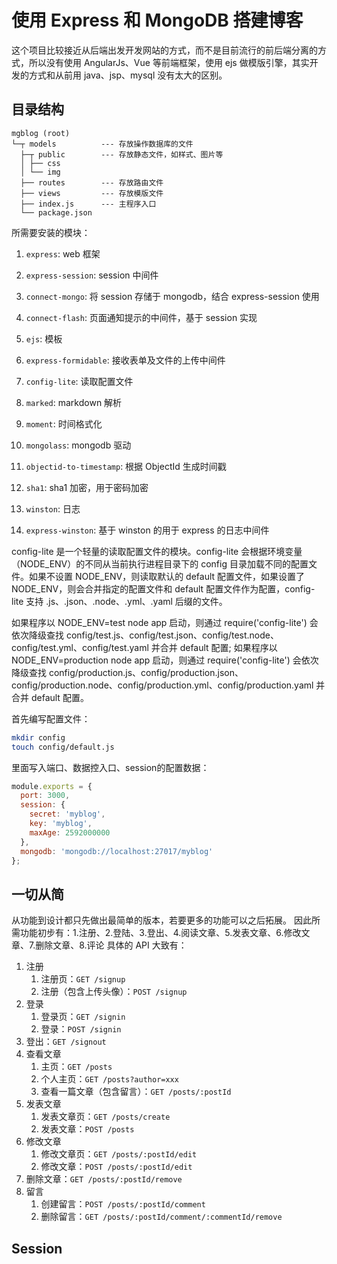 # 使用 Express 和 MongoDB 搭建博客
这个项目比较接近从后端出发开发网站的方式，而不是目前流行的前后端分离的方式，所以没有使用 AngularJs、Vue 等前端框架，使用 ejs 做模版引擎，其实开发的方式和从前用 java、jsp、mysql 没有太大的区别。

## 目录结构
```shell
mgblog (root)
└─┬ models          --- 存放操作数据库的文件
  ├─┬ public        --- 存放静态文件，如样式、图片等
  │ ├── css
  │ └── img
  ├── routes        --- 存放路由文件
  ├── views         --- 存放模版文件
  ├── index.js      --- 主程序入口
  └── package.json 
```
所需要安装的模块：

1. `express`: web 框架

2. `express-session`: session 中间件

3. `connect-mongo`: 将 session 存储于 mongodb，结合 express-session 使用

4. `connect-flash`: 页面通知提示的中间件，基于 session 实现

5. `ejs`: 模板

6. `express-formidable`: 接收表单及文件的上传中间件

7. `config-lite`: 读取配置文件

8. `marked`: markdown 解析

9. `moment`: 时间格式化

10. `mongolass`: mongodb 驱动

11. `objectid-to-timestamp`: 根据 ObjectId 生成时间戳

12. `sha1`: sha1 加密，用于密码加密

13. `winston`: 日志

14. `express-winston`: 基于 winston 的用于 express 的日志中间件

config-lite 是一个轻量的读取配置文件的模块。config-lite 会根据环境变量（NODE_ENV）的不同从当前执行进程目录下的 config 目录加载不同的配置文件。如果不设置 NODE_ENV，则读取默认的 default 配置文件，如果设置了 NODE_ENV，则会合并指定的配置文件和 default 配置文件作为配置，config-lite 支持 .js、.json、.node、.yml、.yaml 后缀的文件。

如果程序以 NODE_ENV=test node app 启动，则通过 require('config-lite') 会依次降级查找 config/test.js、config/test.json、config/test.node、config/test.yml、config/test.yaml 并合并 default 配置; 如果程序以 NODE_ENV=production node app 启动，则通过 require('config-lite') 会依次降级查找 config/production.js、config/production.json、config/production.node、config/production.yml、config/production.yaml 并合并 default 配置。

首先编写配置文件：
```bash
mkdir config
touch config/default.js
```
里面写入端口、数据控入口、session的配置数据：
```js
module.exports = {
  port: 3000,
  session: {
    secret: 'myblog',
    key: 'myblog',
    maxAge: 2592000000
  },
  mongodb: 'mongodb://localhost:27017/myblog'
};
```

## 一切从简
从功能到设计都只先做出最简单的版本，若要更多的功能可以之后拓展。
因此所需功能初步有：1.注册、2.登陆、3.登出、4.阅读文章、5.发表文章、6.修改文章、7.删除文章、8.评论
具体的 API 大致有：

1. 注册
    1. 注册页：`GET /signup`
    2. 注册（包含上传头像）：`POST /signup`
2. 登录
    1. 登录页：`GET /signin`
    2. 登录：`POST /signin`
3. 登出：`GET /signout`
4. 查看文章
    1. 主页：`GET /posts`
    2. 个人主页：`GET /posts?author=xxx`
    3. 查看一篇文章（包含留言）：`GET /posts/:postId`
5. 发表文章
    1. 发表文章页：`GET /posts/create`
    2. 发表文章：`POST /posts`
6. 修改文章
    1. 修改文章页：`GET /posts/:postId/edit`
    2. 修改文章：`POST /posts/:postId/edit`
7. 删除文章：`GET /posts/:postId/remove`
8. 留言
    1. 创建留言：`POST /posts/:postId/comment`
    2. 删除留言：`GET /posts/:postId/comment/:commentId/remove`

## Session



